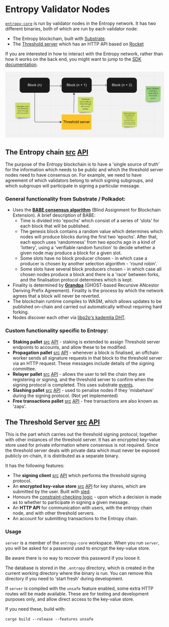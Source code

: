 
# Entropy Validator Nodes

[`entropy-core`](https://github.com/entropyxyz/entropy-core) is run by validator nodes in the Entropy network. It has two different binaries, both of which are run by each validator node:

- The Entropy blockchain, built with [Substrate](https://docs.substrate.io/).
- The [Threshold server](https://github.com/entropyxyz/entropy-core/tree/master/crypto/server) which has an HTTP API based on [Rocket](https://rocket.rs/)

If you are interested in how to interact with the Entropy network, rather than how it works on the back end, you might want to jump to the [SDK documentation](SDK).

![birdsEye](/img/birdsEye.png)

## The Entropy chain [src](https://github.com/entropyxyz/entropy-core) [API](https://entropy-api-docs.vercel.app/entropy-core/entropy/index.html)

The purpose of the Entropy blockchain is to have a 'single source of truth' for the information which needs to be public and which the threshold server nodes need to have consensus on. For example, we need to have agreement of which validators belong to which signing subgroups, and which subgroups will participate in signing a particular message.

### General functionality from Substrate / Polkadot:

- Uses the **[BABE consensus algorithm](https://research.web3.foundation/en/latest/polkadot/block-production/Babe.html)** (Blind Assignment for Blockchain Extension). A brief description of BABE:
  - Time is divided into 'epochs' which consist of a series of 'slots' for each block that will be published. 
  - The genesis block contains a random value which determines which nodes will produce blocks during the first two 'epochs'. After that, each epoch uses 'randomness' from two epochs ago in a kind of 'lottery', using a 'verifiable random function' to decide whether a given node may produce a block for a given slot.
  - Some slots have no block producer chosen - in which case a producer is chosen by another selection algorithm - 'round robin'.
  - Some slots have several block producers chosen - in which case all chosen nodes produce a block and there is a 'race' between forks, and the finalisation protocol determines which is kept. 
- Finality is determined by **[Grandpa](https://github.com/w3f/consensus/blob/master/pdf/grandpa.pdf)** (GHOST-based Recursive ANcestor Deriving Prefix Agreement). Finality is the process by which the network agrees that a block will never be reverted.
- The blockchain runtime compiles to WASM, which allows updates to be published on-chain and carried out automatically without requiring hard forking. 
- Nodes discover each other via [libp2p's kademlia DHT](https://github.com/libp2p/specs/blob/master/kad-dht/README.md).

### Custom functionality specific to Entropy:

- **Staking pallet** [src](https://github.com/entropyxyz/entropy-core/blob/master/pallets/staking/src/lib.rs) [API](https://entropy-api-docs.vercel.app/entropy-core/pallet_staking_extension/index.html) - staking is extended to assign Threshold server endpoints to accounts, and allow these to be modified.
- **Propagation pallet** [src](https://github.com/entropyxyz/entropy-core/blob/master/pallets/propagation/src/lib.rs) [API](https://entropy-api-docs.vercel.app/entropy-core/pallet_propagation/index.html) - whenever a block is finalised, an offchain worker sends all signature requests in that block to the threshold server via an HTTP request. These messages include details of the signing committee.
- **Relayer pallet** [src](https://github.com/entropyxyz/entropy-core/blob/master/pallets/relayer/src/lib.rs) [API](https://entropy-api-docs.vercel.app/entropy-core/pallet_relayer/index.html) - allows the user to tell the chain they are  registering or signing, and the threshold server to confirm when the signing protocol is completed.  This uses substrate [events](https://docs.substrate.io/build/events-and-errors). 
- **Slashing pallet** [src](https://github.com/entropyxyz/entropy-core/tree/master/pallets/slashing) [API](https://entropy-api-docs.vercel.app/entropy-core/pallet_slashing/index.html) - used to penalise nodes if they 'misbehave' during the signing protocol. (Not yet implemented)
- **Free transactions pallet** [src](https://github.com/entropyxyz/entropy-core/tree/master/pallets/free-tx) [API](https://entropy-api-docs.vercel.app/entropy-core/pallet_free_tx/index.html) - free transactions are also known as 'zaps'. 


## The Threshold Server [src](https://github.com/entropyxyz/entropy-core/tree/master/crypto/server) [API](https://entropy-api-docs.vercel.app/entropy-core/server/index.html) 

This is the part which carries out the threshold signing protocol, together with other instances of the threshold server. It has an encrypted key-value store used for private information where consensus is not required. Since the threshold server deals with private data which must never be exposed publicly on-chain, it is distributed as a separate binary.

It has the following features: 
- The **signing client** [src](https://github.com/entropyxyz/entropy-core/tree/master/crypto/server/src/signing_client) [API](https://entropy-api-docs.vercel.app/entropy-core/server/signing_client/index.html) which performs the threshold signing protocol.
- An **encrypted key-value store** [src](https://github.com/entropyxyz/entropy-core/tree/master/crypto/kvdb) [API](https://entropy-api-docs.vercel.app/entropy-core/kvdb/index.html) for key shares, which are submitted by the user. Built with [sled](https://docs.rs/sled/latest/sled).
- Honours the [constraint-checking logic](Constraints) - upon which a decision is made as to whether to participate in signing a given message.
- An **HTTP API** for communication with users, with the entropy chain node, and with other threshold servers. 
- An account for submitting transactions to the Entropy chain. 

### Usage

`server` is a member of the `entropy-core` workspace. When you run `server`, you will be asked for a password
used to encrypt the key-value store.

Be aware there is no way to recover this password if you loose it.

The database is stored in the `.entropy` directory, which is created in the current working directory where the binary is run. You can remove this directory if you need to 'start fresh' during development.

If `server` is compiled with the `unsafe` feature enabled, some extra HTTP routes will be made available. These are for testing and development purposes only, and allow direct access to the key-value store.

If you need these, build with:

`cargo build --release --features unsafe`
